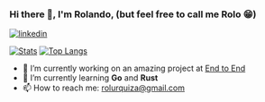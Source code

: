 ### Hi there 👋, I'm Rolando, (but feel free to call me Rolo 😁)
<!-- ![Visitor Badge](https://visitor-badge.laobi.icu/badge?page_id=rolurq.rolurq) -->
[![linkedin][linkedin-badge]][linkedin]

[![Stats][github-stats]][me]
[![Top Langs][github-top-langs]][me]

- 🔭 I’m currently working on an amazing project at [End to End][current]
- 🌱 I’m currently learning **Go** and **Rust**
- 📫 How to reach me: rolurquiza@gmail.com

<!--
**rolurq/rolurq** is a ✨ _special_ ✨ repository because its `README.md` (this file) appears on your GitHub profile.

Here are some ideas to get you started:

- 🔭 I’m currently working on ...
- 🌱 I’m currently learning ...
- 👯 I’m looking to collaborate on ...
- 🤔 I’m looking for help with ...
- 💬 Ask me about ...
- 📫 How to reach me: ...
- 😄 Pronouns: ...
- ⚡ Fun fact: ...
-->

[current]: https://github.com/modsy
[linkedin]: https://www.linkedin.com/in/rolando-urquiza-303576120/
[linkedin-badge]: https://img.shields.io/badge/linkedin-%230077B5.svg?&style=for-the-badge&logo=linkedin&logoColor=white 
[github-stats]: https://github-readme-stats.vercel.app/api?username=rolurq&theme=dark&show_icons=true&count_private=true&include_all_commits=true&hide_title=true
[github-top-langs]: https://github-readme-stats.vercel.app/api/top-langs?username=rolurq&theme=dark&layout=compact&hide=HTML&count_private=true
[me]: https://github.com/rolurq
